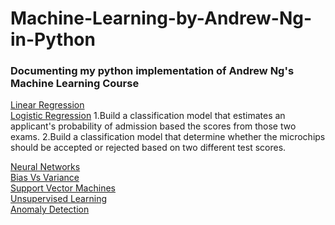 # Machine-Learning-by-Andrew-Ng-in-Python
### Documenting my python implementation of Andrew Ng's Machine Learning Course

[Linear Regression](https://github.com/Benlau93/Machine-Learning-by-Andrew-Ng-in-Python/tree/master/LinearRegression) <br/>
[Logistic Regression](https://github.com/Benlau93/Machine-Learning-by-Andrew-Ng-in-Python/tree/master/LogisticRegression)
1.Build a classification model that estimates an applicant's probability of admission based the scores from those two exams.
2.Build a classification model that determine whether the microchips should be accepted or rejected based on two different test scores. <br/>

[Neural Networks](https://github.com/Benlau93/Machine-Learning-by-Andrew-Ng-in-Python/tree/master/NeuralNetworks) <br/>
[Bias Vs Variance](https://github.com/Benlau93/Machine-Learning-by-Andrew-Ng-in-Python/tree/master/Bias_Vs_Variance) <br/>
[Support Vector Machines](https://github.com/Benlau93/Machine-Learning-by-Andrew-Ng-in-Python/tree/master/SupportVectorMachines) <br/>
[Unsupervised Learning](https://github.com/Benlau93/Machine-Learning-by-Andrew-Ng-in-Python/tree/master/KmeansClustering_PCA) <br/>
[Anomaly Detection](https://github.com/Benlau93/Machine-Learning-by-Andrew-Ng-in-Python/tree/master/Anomaly%20Detection) <br/>
